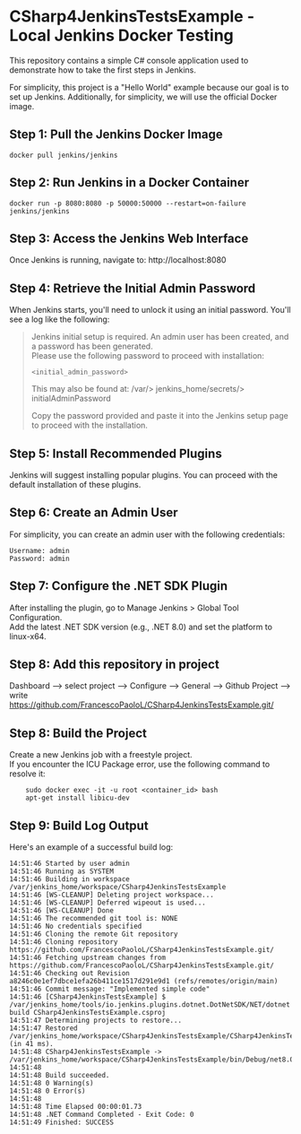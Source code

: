 # CSharp4JenkinsTestsExample - Local Jenkins Docker Testing
This repository contains a simple C# console application used to demonstrate how to take the first steps in Jenkins.

For simplicity, this project is a "Hello World" example because our goal is to set up Jenkins. Additionally, for simplicity, we will use the official Docker image.

## Step 1: Pull the Jenkins Docker Image

    docker pull jenkins/jenkins

## Step 2: Run Jenkins in a Docker Container

    docker run -p 8080:8080 -p 50000:50000 --restart=on-failure jenkins/jenkins

## Step 3: Access the Jenkins Web Interface
Once Jenkins is running, navigate to: http://localhost:8080

## Step 4: Retrieve the Initial Admin Password
When Jenkins starts, you'll need to unlock it using an initial password. You'll see a log like the following:

> Jenkins initial setup is required. An admin user has been created, and a password has been generated.  
> Please use the following password to proceed with installation:
> 
> `<initial_admin_password>`
> 
> This may also be found at: /var/> jenkins_home/secrets/> initialAdminPassword
> 
> Copy the password provided and paste it into the Jenkins setup page to proceed with the installation.

## Step 5: Install Recommended Plugins
Jenkins will suggest installing popular plugins. You can proceed with the default installation of these plugins.

## Step 6: Create an Admin User
For simplicity, you can create an admin user with the following credentials:

    Username: admin  
    Password: admin

## Step 7: Configure the .NET SDK Plugin
After installing the plugin, go to Manage Jenkins > Global Tool Configuration.  
Add the latest .NET SDK version (e.g., .NET 8.0) and set the platform to linux-x64.

## Step 8: Add this repository in project
Dashboard --> select project --> Configure --> General --> Github Project --> write https://github.com/FrancescoPaoloL/CSharp4JenkinsTestsExample.git/

## Step 8: Build the Project
Create a new Jenkins job with a freestyle project.  
If you encounter the ICU Package error, use the following command to resolve it:

        sudo docker exec -it -u root <container_id> bash  
        apt-get install libicu-dev

## Step 9: Build Log Output
Here's an example of a successful build log:

    14:51:46 Started by user admin  
    14:51:46 Running as SYSTEM  
    14:51:46 Building in workspace /var/jenkins_home/workspace/CSharp4JenkinsTestsExample  
    14:51:46 [WS-CLEANUP] Deleting project workspace...  
    14:51:46 [WS-CLEANUP] Deferred wipeout is used...  
    14:51:46 [WS-CLEANUP] Done  
    14:51:46 The recommended git tool is: NONE  
    14:51:46 No credentials specified  
    14:51:46 Cloning the remote Git repository  
    14:51:46 Cloning repository https://github.com/FrancescoPaoloL/CSharp4JenkinsTestsExample.git/  
    14:51:46 Fetching upstream changes from https://github.com/FrancescoPaoloL/CSharp4JenkinsTestsExample.git/  
    14:51:46 Checking out Revision a8246c0e1ef7dbce1efa26b411ce1517d291e9d1 (refs/remotes/origin/main)  
    14:51:46 Commit message: "Implemented simple code"  
    14:51:46 [CSharp4JenkinsTestsExample] $ /var/jenkins_home/tools/io.jenkins.plugins.dotnet.DotNetSDK/NET/dotnet build CSharp4JenkinsTestsExample.csproj  
    14:51:47 Determining projects to restore...  
    14:51:47 Restored /var/jenkins_home/workspace/CSharp4JenkinsTestsExample/CSharp4JenkinsTestsExample.csproj (in 41 ms).  
    14:51:48 CSharp4JenkinsTestsExample -> /var/jenkins_home/workspace/CSharp4JenkinsTestsExample/bin/Debug/net8.0/CSharp4JenkinsTestsExample.dll  
    14:51:48  
    14:51:48 Build succeeded.  
    14:51:48 0 Warning(s)  
    14:51:48 0 Error(s)  
    14:51:48  
    14:51:48 Time Elapsed 00:00:01.73  
    14:51:48 .NET Command Completed - Exit Code: 0  
    14:51:49 Finished: SUCCESS

